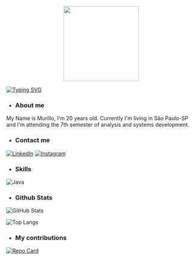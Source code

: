 <div id="header" align="center">
  <img src="linkDOCodigo" width="200"/>
</div>




[![Typing SVG](https://readme-typing-svg.herokuapp.com?duration=5011&color=CFCECB&center=falso&vCenter=falso&lines=+Hello+my+name+is+Murillo+Ratti;+Welcome+to+my+profile)](https://git.io/typing-svg)



- ### About me 
My Name is Murillo, I'm 20 years old. Currently I'm living in São Paulo-SP and I'm attending the 7th semester of analysis and systems development.
- ### Contact me 
[![LinkedIn](https://img.shields.io/badge/LinkedIn-000?style=for-the-badge&logo=linkedin&logoColor=0E76A8)](https://www.linkedin.com/in/murillo-ratti-808b97254/) 
[![Instagram](https://img.shields.io/badge/Instagram-000?style=for-the-badge&logo=instagram)](https://www.instagram.com/omurillocom2l/)
- ### Skills 
![Java](https://img.shields.io/badge/Java-000?style=for-the-badge&logo=java)

- ### Github Stats 
![GitHub Stats](https://github-readme-stats.vercel.app/api?username=MurilloRatti&theme=transparent&bg_color=000&border_color=30A3DC&show_icons=true&icon_color=30A3DC&title_color=E94D5F&text_color=FFF)

![Top Langs](https://github-readme-stats-git-masterrstaa-rickstaa.vercel.app/api/top-langs/?username=SEUUSERNAME&bg_color=000&border_color=30A3DC&title_color=E94D5F&text_color=FFF)


- ### My contributions
[![Repo Card](https://github-readme-stats.vercel.app/api/pin/?username=MurilloRatti&repo=dio-lab-open-source-Murillo&bg_color=000&border_color=30A3DC&show_icons=true&icon_color=30A3DC&title_color=E94D5F&text_color=FFF)](https://github.com/MurilloRatti/dio-lab-open-source-Murillo)

